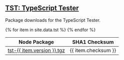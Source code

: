 <h2><a href="/tst/">TST: TypeScript Tester</a></h2>

<p>
Package downloads for the TypeScript Tester.
</p>

<table>
    <thead>
        <tr>
            <th>Node Package</th>
            <th>SHA1 Checksum</th>
        </tr>
    </thead>
    <tbody>{% for item in site.data.tst %}
        <tr>
            <td>
                <a href="https://registry.npmjs.org/@typescriptlibs/tst/-/tst-{{ item.version }}.tgz">tst-{{ item.version }}.tgz</a>
            </td>
            <td>
                {{ item.checksum }}
            </td>
        </tr>
    {% endfor %}</tbody>
</table>
